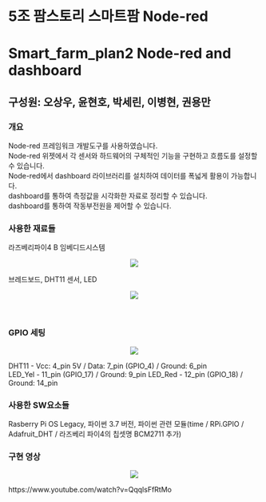 # 5조 팜스토리 스마트팜 Node-red
# Smart_farm_plan2 Node-red and dashboard
## 구성원: 오상우, 윤현호, 박세린, 이병현, 권용만

### 개요
Node-red 프레임워크 개발도구를 사용하였습니다.<br/>
Node-red 위젯에서 각 센서와 하드웨어의 구체적인 기능을 구현하고 흐름도를 설정할 수 있습니다.<br/>
Node-red에서 dashboard 라이브러리를 설치하여 데이터를 폭넓게 활용이 가능합니다.<br/>
dashboard를 통하여 측정값을 시각화한 자료로 정리할 수 있습니다.<br/>
dashboard를 통하여 작동부전원을 제어할 수 있습니다.<br/>

### 사용한 재료들
라즈베리파이4 B 임베디드시스템
<p align="center">
<img src="https://user-images.githubusercontent.com/130550405/231491922-5f9f4808-c4a5-42e8-a3dc-6370f3bea3c4.jpg">
</p>

브레드보드, DHT11 센서, LED
<p align="center">
<img src="https://user-images.githubusercontent.com/130550405/231492370-56f394e5-60eb-4138-8113-65c485773c79.jpg">
</p>
<br/>

### GPIO 세팅
<p align="center">
<img src="https://user-images.githubusercontent.com/130550405/231508170-647953c9-4627-43f8-bf00-b93f5eca4d2b.png">
</p>
DHT11 - Vcc: 4_pin 5V / Data: 7_pin (GPIO_4) / Ground: 6_pin<br/>
LED_Yel - 11_pin (GPIO_17) / Ground: 9_pin
LED_Red - 12_pin (GPIO_18) / Ground: 14_pin
<br/>

### 사용한 SW요소들
Rasberry Pi OS Legacy, 파이썬 3.7 버전, 파이썬 관련 모듈(time / RPi.GPIO / Adafruit_DHT / 라즈베리 파이4의 칩셋명 BCM2711 추가)
<br/>

### 구현 영상
<p align="center">
<img src="https://user-images.githubusercontent.com/130550405/231494597-672900d9-cf49-4a55-84aa-42b22413bb42.jpg">
</p>
https://www.youtube.com/watch?v=QqqlsFfRtMo
